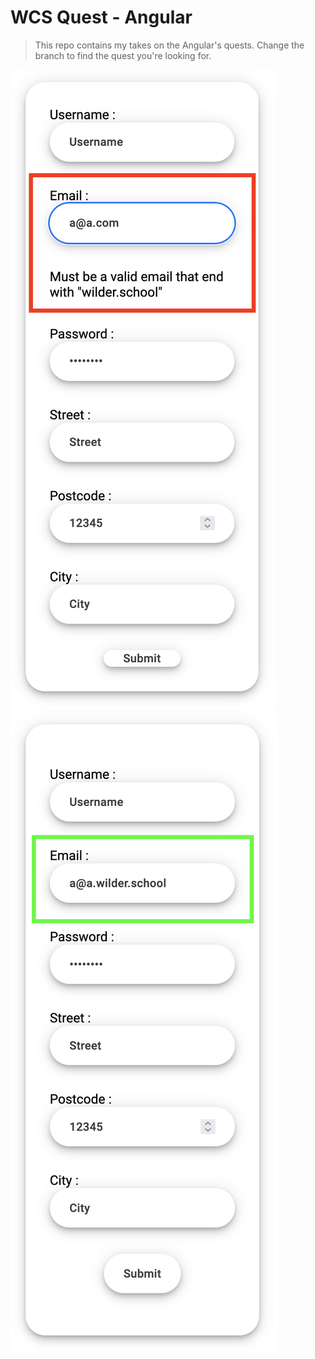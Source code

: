 # WCS Quest - Angular

> This repo contains my takes on the Angular's quests. Change the branch to find the quest you're looking for.

![formulaire5](./formulaires5/src/assets/screenshot1.png)
![formulaire5](./formulaires5/src/assets/screenshot2.png)
